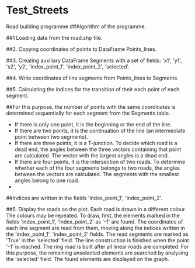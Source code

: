 # Test_Streets
Road building programme
##Algorithm of the programme:

##1 Loading data from the road.shp file.

##2. Copying coordinates of points to DataFrame Points_lines.

##3. Creating auxiliary DataFrame Segments with a set of fields: 'x1', 'y1', 'x2', 'y2', 'index_point_1', 'index_point_2', 'selected'.

##4. Write coordinates of line segments from Points_lines to Segments.

##5. Calculating the indices for the transition of their each point of each segment. 

##For this purpose, the number of points with the same coordinates is determined sequentially for each segment from the Segments table. 
  - If there is only one point, it is the beginning or the end of the line.
  - If there are two points, it is the continuation of the line (an intermediate point between two segments).
  - If there are three points, it is a T-junction. To decide which road is a dead end, the angles between the three vectors containing that point are calculated. 
    The vector with the largest angles is a dead end.
  - If there are four points, it is the intersection of two roads. To determine whether each of the four segments belongs to two roads, the angles between the           vectors are calculated. The segments with the smallest angles belong to one road.
  - 
##Indices are written in the fields 'index_point_1', 'index_point_2'.

##5. Display the roads on the plot. Each road is drawn in a different colour. The colours may be repeated. 
To draw, first, the elements marked in the fields 'index_point_1', 'index_point_2' as '-1' are found. 
The coordinates of each line segment are read from them, moving along the indices written in the 'index_point_1', 'index_point_2' fields. The read segments are marked as 'True' in the 'selected' field. The line construction is finished when the point '-1' is reached.
The ring road is built after all linear roads are completed. For this purpose, the remaining unselected elements are searched by analysing the 'selected' field.
The found elements are displayed on the graph.



